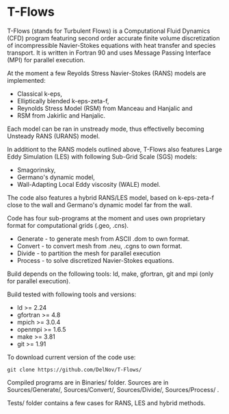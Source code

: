# T-Flows 

T-Flows (stands for Turbulent Flows) is a Computational Fluid Dynamics (CFD) program featuring second order accurate finite volume discretization of incompressible Navier-Stokes equations with heat transfer and species transport.  It is written in Fortran 90 and uses Message Passing Interface (MPI) for parallel execution.

At the moment a few Reyolds Stress Navier-Stokes (RANS) models are implemented:
- Classical k-eps, 
- Elliptically blended k-eps-zeta-f, 
- Reynolds Stress Model (RSM) from Manceau and Hanjalic and 
- RSM from Jakirlic and Hanjalic.

Each model can be ran in unstready mode, thus effectivelly becoming Unsteady RANS (URANS) model.

In additiont to the RANS models outlined above, T-Flows also features Large Eddy Simulation (LES) with following Sub-Grid Scale (SGS) models:
- Smagorinsky,
- Germano's dynamic model,
- Wall-Adapting Local Eddy viscosity (WALE) model.

The code also features a hybrid RANS/LES model, based on k-eps-zeta-f close to the wall and Germano's dynamic model far from the wall.  

Code has four sub-programs at the moment and uses own proprietary format for computational grids (.geo, .cns).
- Generate - to generate mesh from ASCII .dom to own format.
- Convert - to convert mesh from .neu, .cgns to own format.
- Divide - to partition the mesh for parallel execution
- Process - to solve discretized Navier-Stokes equations.

Build depends on the following tools: 
ld, make, gfortran, git and mpi (only for parallel execution).

Build tested with following tools and versions:
- ld >= 2.24
- gfortran >= 4.8
- mpich >= 3.0.4
- openmpi >= 1.6.5
- make >= 3.81
- git >= 1.91

To download current version of the code use:

` git clone https://github.com/DelNov/T-Flows/ `

Compiled programs are in Binaries/ folder.
Sources are in Sources/Generate/, Sources/Convert/, Sources/Divide/, Sources/Process/ .

Tests/ folder contains a few cases for RANS, LES and hybrid methods.


